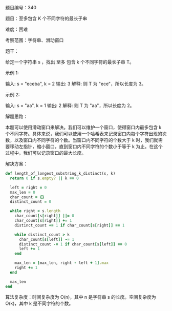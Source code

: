 题目编号：340

题目：至多包含 K 个不同字符的最长子串

难度：困难

考察范围：字符串、滑动窗口

题干：

给定一个字符串 s ，找出 至多 包含 k 个不同字符的最长子串 T。

示例 1:

输入: s = "eceba", k = 2
输出: 3
解释: 则 T 为 "ece"，所以长度为 3。

示例 2:

输入: s = "aa", k = 1
输出: 2
解释: 则 T 为 "aa"，所以长度为 2。

解题思路：

本题可以使用滑动窗口来解决。我们可以维护一个窗口，使得窗口内最多包含 k 个不同字符。具体来说，我们可以使用一个哈希表来记录窗口内每个字符出现的次数，以及窗口内不同字符的个数。当窗口内不同字符的个数大于 k 时，我们就需要移动左指针，缩小窗口，直到窗口内不同字符的个数小于等于 k 为止。在这个过程中，我们可以记录窗口的最大长度。

解决方案：

```ruby
def length_of_longest_substring_k_distinct(s, k)
  return 0 if s.empty? || k == 0

  left = right = 0
  max_len = 0
  char_count = {}
  distinct_count = 0

  while right < s.length
    char_count[s[right]] ||= 0
    char_count[s[right]] += 1
    distinct_count += 1 if char_count[s[right]] == 1

    while distinct_count > k
      char_count[s[left]] -= 1
      distinct_count -= 1 if char_count[s[left]] == 0
      left += 1
    end

    max_len = [max_len, right - left + 1].max
    right += 1
  end

  max_len
end
```

算法复杂度：时间复杂度为 O(n)，其中 n 是字符串 s 的长度。空间复杂度为 O(k)，其中 k 是不同字符的个数。
